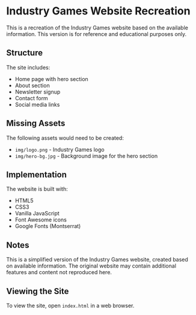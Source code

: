 # Industry Games Website Recreation

This is a recreation of the Industry Games website based on the available information. This version is for reference and educational purposes only.

## Structure

The site includes:

- Home page with hero section
- About section
- Newsletter signup
- Contact form
- Social media links

## Missing Assets

The following assets would need to be created:

- `img/logo.png` - Industry Games logo
- `img/hero-bg.jpg` - Background image for the hero section

## Implementation

The website is built with:

- HTML5
- CSS3
- Vanilla JavaScript
- Font Awesome icons
- Google Fonts (Montserrat)

## Notes

This is a simplified version of the Industry Games website, created based on available information. The original website may contain additional features and content not reproduced here.

## Viewing the Site

To view the site, open `index.html` in a web browser. 